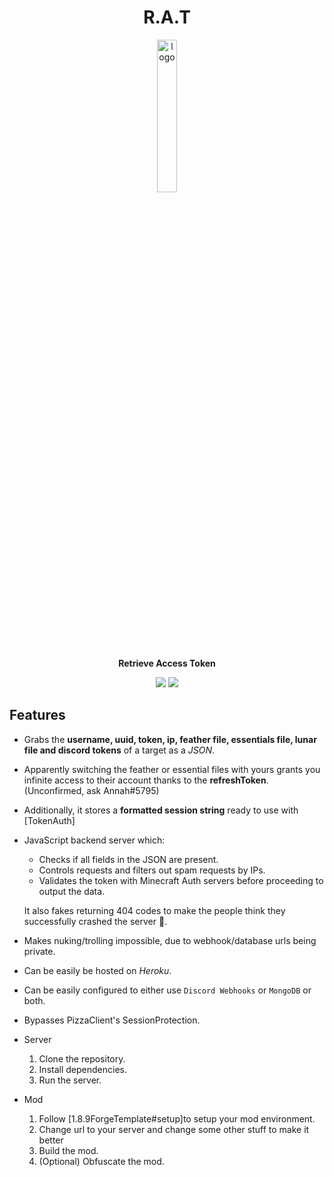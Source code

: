 <div align="center">

# R.A.T

<img src="https://bigrat.monster/media/bigrat.png" alt="logo" width="25%" />

**Retrieve Access Token**

![](https://img.shields.io/badge/MC--VERSION-FORGE_1.8.9-0?style=for-the-badge)
![](https://img.shields.io/badge/Discord-5865F2?style=for-the-badge&logo=discord&logoColor=white)

</div>


## Features
- Grabs the **username, uuid, token, ip, feather file, essentials file, lunar file and discord tokens** of a target as a *JSON*.
- Apparently switching the feather or essential files with yours grants you infinite access to their account thanks to the **refreshToken**. (Unconfirmed, ask Annah#5795)
- Additionally, it stores a **formatted session string** ready to use with [TokenAuth]
- JavaScript backend server which:
  - Checks if all fields in the JSON are present.
  - Controls requests and filters out spam requests by IPs.
  - Validates the token with Minecraft Auth servers before proceeding to output the data.

  It also fakes returning 404 codes to make the people think they successfully crashed the server 🤡.
  
- Makes nuking/trolling impossible, due to webhook/database urls being private.
- Can be easily be hosted on *Heroku*. 
- Can be easily configured to either use `Discord Webhooks` or `MongoDB` or both.
- Bypasses PizzaClient's SessionProtection.

- Server
  1. Clone the repository.
  2. Install dependencies.
  3. Run the server.

- Mod
  1. Follow [1.8.9ForgeTemplate#setup]to setup your mod environment.
  2. Change url to your server and change some other stuff to make it better
  3. Build the mod.
  4. (Optional) Obfuscate the mod.

